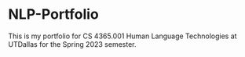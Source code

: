 # NLP-Portfolio
This is my portfolio for CS 4365.001 Human Language Technologies at UTDallas for the Spring 2023 semester. 
